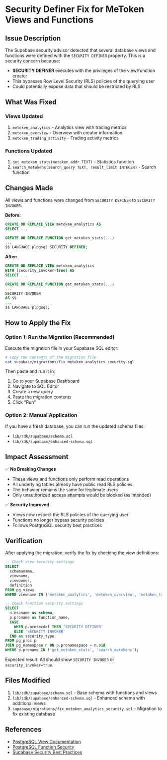 # Security Definer Fix for MeToken Views and Functions

## Issue Description

The Supabase security advisor detected that several database views and functions were defined with the `SECURITY DEFINER` property. This is a security concern because:

- **SECURITY DEFINER** executes with the privileges of the view/function creator
- This bypasses Row Level Security (RLS) policies of the querying user
- Could potentially expose data that should be restricted by RLS

## What Was Fixed

### Views Updated
1. `metoken_analytics` - Analytics view with trading metrics
2. `metoken_overview` - Overview with creator information
3. `metoken_trading_activity` - Trading activity metrics

### Functions Updated
1. `get_metoken_stats(metoken_addr TEXT)` - Statistics function
2. `search_metokens(search_query TEXT, result_limit INTEGER)` - Search function

## Changes Made

All views and functions were changed from `SECURITY DEFINER` to `SECURITY INVOKER`:

**Before:**
```sql
CREATE OR REPLACE VIEW metoken_analytics AS
SELECT ...

CREATE OR REPLACE FUNCTION get_metoken_stats(...)
...
$$ LANGUAGE plpgsql SECURITY DEFINER;
```

**After:**
```sql
CREATE OR REPLACE VIEW metoken_analytics 
WITH (security_invoker=true) AS
SELECT ...

CREATE OR REPLACE FUNCTION get_metoken_stats(...)
...
SECURITY INVOKER
AS $$
...
$$ LANGUAGE plpgsql;
```

## How to Apply the Fix

### Option 1: Run the Migration (Recommended)

Execute the migration file in your Supabase SQL editor:

```bash
# Copy the contents of the migration file
cat supabase/migrations/fix_metoken_analytics_security.sql
```

Then paste and run it in:
1. Go to your Supabase Dashboard
2. Navigate to SQL Editor
3. Create a new query
4. Paste the migration contents
5. Click "Run"

### Option 2: Manual Application

If you have a fresh database, you can run the updated schema files:
- `lib/sdk/supabase/schema.sql`
- `lib/sdk/supabase/enhanced-schema.sql`

## Impact Assessment

✅ **No Breaking Changes**
- These views and functions only perform read operations
- All underlying tables already have public read RLS policies
- The behavior remains the same for legitimate users
- Only unauthorized access attempts would be blocked (as intended)

✅ **Security Improved**
- Views now respect the RLS policies of the querying user
- Functions no longer bypass security policies
- Follows PostgreSQL security best practices

## Verification

After applying the migration, verify the fix by checking the view definitions:

```sql
-- Check view security settings
SELECT 
  schemaname,
  viewname,
  viewowner,
  definition
FROM pg_views
WHERE viewname IN ('metoken_analytics', 'metoken_overview', 'metoken_trading_activity');

-- Check function security settings
SELECT 
  n.nspname as schema,
  p.proname as function_name,
  CASE 
    WHEN p.prosecdef THEN 'SECURITY DEFINER'
    ELSE 'SECURITY INVOKER'
  END as security_type
FROM pg_proc p
JOIN pg_namespace n ON p.pronamespace = n.oid
WHERE p.proname IN ('get_metoken_stats', 'search_metokens');
```

Expected result: All should show `SECURITY INVOKER` or `security_invoker=true`.

## Files Modified

1. `lib/sdk/supabase/schema.sql` - Base schema with functions and views
2. `lib/sdk/supabase/enhanced-schema.sql` - Enhanced schema with additional views
3. `supabase/migrations/fix_metoken_analytics_security.sql` - Migration to fix existing database

## References

- [PostgreSQL View Documentation](https://www.postgresql.org/docs/current/sql-createview.html)
- [PostgreSQL Function Security](https://www.postgresql.org/docs/current/sql-createfunction.html)
- [Supabase Security Best Practices](https://supabase.com/docs/guides/database/database-advisors)

